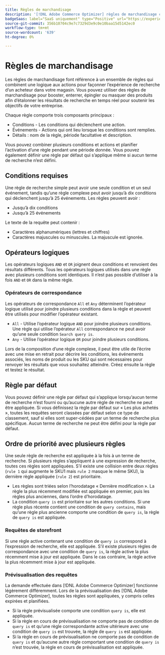 ```yaml
---
title: Règles de marchandisage
description: '[!DNL Adobe Commerce Optimizer] règles de marchandisage combinent la logique aux actions pour façonner l’expérience d’achat.'
badgeSaas: label="SaaS uniquement" type="Positive" url="https://experienceleague.adobe.com/fr/docs/commerce/user-guides/product-solutions" tooltip="S’applique uniquement aux projets Adobe Commerce as a Cloud Service et Adobe Commerce Optimizer (infrastructure SaaS gérée par Adobe)."
source-git-commit: 356b10704c9e7c7329d3e9c0e10baa15d5142ec0
workflow-type: tm+mt
source-wordcount: '639'
ht-degree: 0%

---
```


# Règles de marchandisage

Les règles de marchandisage font référence à un ensemble de règles qui combinent une logique aux actions pour façonner l’expérience de recherche d’un acheteur dans votre magasin. Vous pouvez utiliser des règles de marchandisage pour booster, enterrer, épingler ou masquer des produits afin d’étalonner les résultats de recherche en temps réel pour soutenir les objectifs de votre entreprise.

Chaque règle comporte trois composants principaux :

- Conditions - Les conditions qui déclenchent une action.
- Événements - Actions qui ont lieu lorsque les conditions sont remplies.
- Détails : nom de la règle, période facultative et description.

Vous pouvez combiner plusieurs conditions et actions et planifier l’activation d’une règle pendant une période donnée. Vous pouvez également définir une règle par défaut qui s’applique même si aucun terme de recherche n’est défini.

## Conditions requises

Une règle de recherche simple peut avoir une seule condition et un seul événement, tandis qu’une règle complexe peut avoir jusqu’à dix conditions qui déclenchent jusqu’à 25 événements.
Les règles peuvent avoir :

- Jusqu’à dix conditions
- Jusqu’à 25 événements

Le texte de la requête peut contenir :

- Caractères alphanumériques (lettres et chiffres)
- Caractères majuscules ou minuscules. La majuscule est ignorée.

## Opérateurs logiques

Les opérateurs logiques `AND` et `OR` joignent deux conditions et renvoient des résultats différents. Tous les opérateurs logiques utilisés dans une règle avec plusieurs conditions sont identiques. Il n’est pas possible d’utiliser à la fois `AND` et `OR` dans la même règle.

### Opérateurs de correspondance

Les opérateurs de correspondance `All` et `Any` déterminent l’opérateur logique utilisé pour joindre plusieurs conditions dans la règle et peuvent être utilisés pour modifier l’opérateur existant.

- `All` - Utilise l’opérateur logique `AND` pour joindre plusieurs conditions. Une règle qui utilise l’opérateur `All` correspondance ne peut avoir qu’une seule condition `Search query is`.
- `Any` - Utilise l’opérateur logique `OR` pour joindre plusieurs conditions.

Lors de la composition d’une règle complexe, il peut être utile de l’écrire avec une mise en retrait pour décrire les conditions, les événements associés, les noms de produit ou les SKU qui sont nécessaires pour renvoyer les résultats que vous souhaitez atteindre. Créez ensuite la règle et testez le résultat.

## Règle par défaut

Vous pouvez définir une règle par défaut qui s’applique lorsqu’aucun terme de recherche n’est fourni ou qu’aucune autre règle de recherche ne peut être appliquée. Si vous définissez la règle par défaut sur « Les plus achetés », toutes les requêtes seront classées par défaut selon ce type de classement, sauf si elles sont super-cédées par un terme de recherche plus spécifique. Aucun terme de recherche ne peut être défini pour la règle par défaut.

## Ordre de priorité avec plusieurs règles

Une seule règle de recherche est appliquée à la fois à un terme de recherche.
Si plusieurs règles s’appliquent à une expression de recherche, toutes ces règles sont appliquées. S’il existe une collision entre deux règles (`rule 1` qui augmente le SKU1 mais `rule 2` masque le même SKU), la dernière règle appliquée (`rule 2`) est prioritaire.

- Les règles sont triées selon l’horodatage « Dernière modification ». La règle la plus récemment modifiée est appliquée en premier, puis les règles plus anciennes, dans l’ordre d’horodatage.
- La condition `query is` est prioritaire sur les autres conditions. Si une règle plus récente contient une condition de `query contains`, mais qu’une règle plus ancienne comporte une condition de `query is`, la règle de `query is` est appliquée.

### Requêtes de storefront

Si une règle active contenant une condition de `query is` correspond à l’expression de recherche, elle est appliquée. S’il existe plusieurs règles de correspondance avec une condition de `query is`, la règle active la plus récemment mise à jour est appliquée.
Dans le cas contraire, la règle active la plus récemment mise à jour est appliquée.

### Prévisualisation des requêtes

La demande effectuée dans [!DNL Adobe Commerce Optimizer] fonctionne légèrement différemment. Lors de la prévisualisation des [!DNL Adobe Commerce Optimizer], toutes les règles sont appliquées, y compris celles expirées et planifiées.

- Si la règle prévisualisée comporte une condition `query is`, elle est appliquée.
- Si la règle en cours de prévisualisation ne comporte pas de condition de `query is` et qu’une règle correspondante active ultérieure avec une condition de `query is` est trouvée, la règle de `query is` est appliquée.
- Si la règle en cours de prévisualisation ne comporte pas de condition de `query is` et qu’aucune autre règle comportant une condition de `query is` n’est trouvée, la règle en cours de prévisualisation est appliquée.

